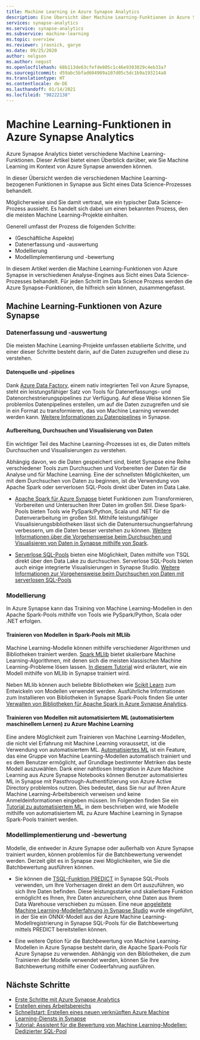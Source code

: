 ```yaml
---
title: Machine Learning in Azure Synapse Analytics
description: Eine Übersicht über Machine Learning-Funktionen in Azure Synapse Analytics.
services: synapse-analytics
ms.service: synapse-analytics
ms.subservice: machine-learning
ms.topic: overview
ms.reviewer: jrasnick, garye
ms.date: 09/25/2020
author: nelgson
ms.author: negust
ms.openlocfilehash: 68b113de63cfefde805c1c46e9303829c4eb33a7
ms.sourcegitcommit: d59abc5bfad604909a107d05c5dc1b9a193214a8
ms.translationtype: HT
ms.contentlocale: de-DE
ms.lasthandoff: 01/14/2021
ms.locfileid: "98222138"
---
```

# <a name="machine-learning-capabilities-in-azure-synapse-analytics"></a>Machine Learning-Funktionen in Azure Synapse Analytics

Azure Synapse Analytics bietet verschiedene Machine Learning-Funktionen. Dieser Artikel bietet einen Überblick darüber, wie Sie Machine Learning im Kontext von Azure Synapse anwenden können.

In dieser Übersicht werden die verschiedenen Machine Learning-bezogenen Funktionen in Synapse aus Sicht eines Data Science-Prozesses behandelt.

Möglicherweise sind Sie damit vertraut, wie ein typischer Data Science-Prozess aussieht. Es handelt sich dabei um einen bekannten Prozess, den die meisten Machine Learning-Projekte einhalten.

Generell umfasst der Prozess die folgenden Schritte:
* (Geschäftliche Aspekte)
* Datenerfassung und -auswertung
* Modellierung
* Modellimplementierung und -bewertung

In diesem Artikel werden die Machine Learning-Funktionen von Azure Synapse in verschiedenen Analyse-Engines aus Sicht eines Data Science-Prozesses behandelt. Für jeden Schritt im Data Science Prozess werden die Azure Synapse-Funktionen, die hilfreich sein können, zusammengefasst.

## <a name="azure-synapse-machine-learning-capabilities"></a>Machine Learning-Funktionen von Azure Synapse

### <a name="data-acquisition-and-understanding"></a>Datenerfassung und -auswertung

Die meisten Machine Learning-Projekte umfassen etablierte Schritte, und einer dieser Schritte besteht darin, auf die Daten zuzugreifen und diese zu verstehen.

#### <a name="data-source-and-pipelines"></a>Datenquelle und -pipelines

Dank [Azure Data Factory](../../data-factory/introduction.md), einem nativ integrierten Teil von Azure Synapse, steht ein leistungsfähiger Satz von Tools für Datenerfassungs- und Datenorchestrierungspipelines zur Verfügung. Auf diese Weise können Sie problemlos Datenpipelines erstellen, um auf die Daten zuzugreifen und sie in ein Format zu transformieren, das von Machine Learning verwendet werden kann. [Weitere Informationen zu Datenpipelines](../../data-factory/concepts-pipelines-activities.md?bc=%2fazure%2fsynapse-analytics%2fbreadcrumb%2ftoc.json&toc=%2fazure%2fsynapse-analytics%2ftoc.json) in Synapse. 

#### <a name="data-preparation-and-explorationvisualization"></a>Aufbereitung, Durchsuchen und Visualisierung von Daten

Ein wichtiger Teil des Machine Learning-Prozesses ist es, die Daten mittels Durchsuchen und Visualisierungen zu verstehen.

Abhängig davon, wo die Daten gespeichert sind, bietet Synapse eine Reihe verschiedener Tools zum Durchsuchen und Vorbereiten der Daten für die Analyse und für Machine Learning. Eine der schnellsten Möglichkeiten, um mit dem Durchsuchen von Daten zu beginnen, ist die Verwendung von Apache Spark oder serverlosen SQL-Pools direkt über Daten im Data Lake.

* [Apache Spark für Azure Synapse](../spark/apache-spark-overview.md) bietet Funktionen zum Transformieren, Vorbereiten und Untersuchen Ihrer Daten im großen Stil. Diese Spark-Pools bieten Tools wie PySpark/Python, Scala und .NET für die Datenverarbeitung im großen Stil. Mithilfe leistungsfähiger Visualisierungsbibliotheken lässt sich die Datenuntersuchungserfahrung verbessern, um die Daten besser verstehen zu können. [Weitere Informationen über die Vorgehensweise beim Durchsuchen und Visualisieren von Daten in Synapse mithilfe von Spark](../get-started-analyze-spark.md).

* [Serverlose SQL-Pools](../sql/on-demand-workspace-overview.md) bieten eine Möglichkeit, Daten mithilfe von TSQL direkt über den Data Lake zu durchsuchen. Serverlose SQL-Pools bieten auch einige integrierte Visualisierungen in Synapse Studio. [Weitere Informationen zur Vorgehensweise beim Durchsuchen von Daten mit serverlosen SQL-Pools](../get-started-analyze-sql-on-demand.md)

### <a name="modeling"></a>Modellierung

In Azure Synapse kann das Training von Machine Learning-Modellen in den Apache Spark-Pools mithilfe von Tools wie PySpark/Python, Scala oder .NET erfolgen.

#### <a name="train-models-on-spark-pools-with-mllib"></a>Trainieren von Modellen in Spark-Pools mit MLlib

Machine Learning-Modelle können mithilfe verschiedener Algorithmen und Bibliotheken trainiert werden. [Spark MLlib](http://spark.apache.org/docs/latest/ml-guide.html) bietet skalierbare Machine Learning-Algorithmen, mit denen sich die meisten klassischen Machine Learning-Probleme lösen lassen. [In diesem Tutorial](../spark/apache-spark-machine-learning-mllib-notebook.md) wird erläutert, wie ein Modell mithilfe von MLlib in Synapse trainiert wird.

Neben MLlib können auch beliebte Bibliotheken wie [Scikit Learn](https://scikit-learn.org/stable/) zum Entwickeln von Modellen verwendet werden. Ausführliche Informationen zum Installieren von Bibliotheken in Synapse Spark-Pools finden Sie unter [Verwalten von Bibliotheken für Apache Spark in Azure Synapse Analytics](../spark/apache-spark-azure-portal-add-libraries.md).

#### <a name="train-models-with-azure-machine-learning-automated-ml"></a>Trainieren von Modellen mit automatisiertem ML (automatisiertem maschinellem Lernen) zu Azure Machine Learning

Eine andere Möglichkeit zum Trainieren von Machine Learning-Modellen, die nicht viel Erfahrung mit Machine Learning voraussetzt, ist die Verwendung von automatisiertem ML. [Automatisiertes ML](../../machine-learning/concept-automated-ml.md) ist ein Feature, das eine Gruppe von Machine Learning-Modellen automatisch trainiert und es dem Benutzer ermöglicht, auf Grundlage bestimmter Metriken das beste Modell auszuwählen. Dank einer nahtlosen Integration in Azure Machine Learning aus Azure Synapse Notebooks können Benutzer automatisiertes ML in Synapse mit Passthrough-Authentifizierung von Azure Active Directory problemlos nutzen.  Dies bedeutet, dass Sie nur auf Ihren Azure Machine Learning-Arbeitsbereich verweisen und keine Anmeldeinformationen eingeben müssen. Im Folgenden finden Sie ein [Tutorial zu automatisiertem ML](../spark/apache-spark-azure-machine-learning-tutorial.md), in dem beschrieben wird, wie Modelle mithilfe von automatisiertem ML zu Azure Machine Learning in Synapse Spark-Pools trainiert werden.

### <a name="model-deployment-and-scoring"></a>Modellimplementierung und -bewertung

Modelle, die entweder in Azure Synapse oder außerhalb von Azure Synapse trainiert wurden, können problemlos für die Batchbewertung verwendet werden. Derzeit gibt es in Synapse zwei Möglichkeiten, wie Sie die Batchbewertung ausführen können.

* Sie können die [TSQL-Funktion PREDICT](../sql-data-warehouse/sql-data-warehouse-predict.md) in Synapse SQL-Pools verwenden, um Ihre Vorhersagen direkt an dem Ort auszuführen, wo sich Ihre Daten befinden. Diese leistungsstarke und skalierbare Funktion ermöglicht es Ihnen, Ihre Daten anzureichern, ohne Daten aus Ihrem Data Warehouse verschieben zu müssen. Eine neue [angeleitete Machine Learning-Modellerfahrung in Synapse Studio](./tutorial-sql-pool-model-scoring-wizard.md) wurde eingeführt, in der Sie ein ONNX-Modell aus der Azure Machine Learning-Modellregistrierung in Synapse SQL-Pools für die Batchbewertung mittels PREDICT bereitstellen können.

* Eine weitere Option für die Batchbewertung von Machine Learning-Modellen in Azure Synapse besteht darin, die Apache Spark-Pools für Azure Synapse zu verwenden. Abhängig von den Bibliotheken, die zum Trainieren der Modelle verwendet werden, können Sie Ihre Batchbewertung mithilfe einer Codeerfahrung ausführen.

## <a name="next-steps"></a>Nächste Schritte

* [Erste Schritte mit Azure Synapse Analytics](../get-started.md)
* [Erstellen eines Arbeitsbereichs](../get-started-create-workspace.md)
* [Schnellstart: Erstellen eines neuen verknüpften Azure Machine Learning-Diensts in Synapse](quickstart-integrate-azure-machine-learning.md)
* [Tutorial: Assistent für die Bewertung von Machine Learning-Modellen: Dedizierter SQL-Pool](tutorial-sql-pool-model-scoring-wizard.md)